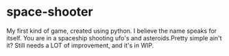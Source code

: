 # space-shooter
My first kind of game, created using python. I believe the name speaks for itself. You are in a spaceship shooting ufo's and asteroids.Pretty simple ain't it?
Still needs a LOT of improvement, and it's in WIP.
